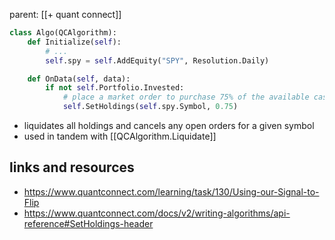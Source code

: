 parent: [[+ quant connect]]

```python
class Algo(QCAlgorithm):
    def Initialize(self):
        # ...
        self.spy = self.AddEquity("SPY", Resolution.Daily)

    def OnData(self, data):
        if not self.Portfolio.Invested:
            # place a market order to purchase 75% of the available cash in SPY
            self.SetHoldings(self.spy.Symbol, 0.75)
```

- liquidates all holdings and cancels any open orders for a given symbol
- used in tandem with [[QCAlgorithm.Liquidate]]


## links and resources

- https://www.quantconnect.com/learning/task/130/Using-our-Signal-to-Flip
- https://www.quantconnect.com/docs/v2/writing-algorithms/api-reference#SetHoldings-header
